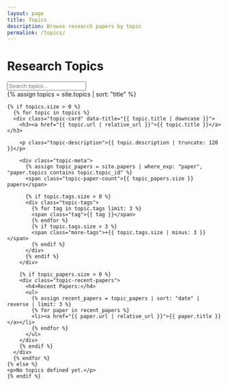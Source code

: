 ```yaml
---
layout: page
title: Topics
description: Browse research papers by topic
permalink: /topics/
---
```


<div class="topics-container">
  <h1>Research Topics</h1>
  
  <div class="topics-search">
    <input type="text" id="topic-search" placeholder="Search topics..." />
  </div>
  
  <div class="topics-grid">
    {% assign topics = site.topics | sort: "title" %}
    
    {% if topics.size > 0 %}
      {% for topic in topics %}
      <div class="topic-card" data-title="{{ topic.title | downcase }}">
        <h3><a href="{{ topic.url | relative_url }}">{{ topic.title }}</a></h3>
        
        <p class="topic-description">{{ topic.description | truncate: 120 }}</p>
        
        <div class="topic-meta">
          {% assign topic_papers = site.papers | where_exp: "paper", "paper.topics contains topic.topic_id" %}
          <span class="topic-paper-count">{{ topic_papers.size }} papers</span>
          
          {% if topic.tags.size > 0 %}
          <div class="topic-tags">
            {% for tag in topic.tags limit: 3 %}
            <span class="tag">{{ tag }}</span>
            {% endfor %}
            {% if topic.tags.size > 3 %}
            <span class="more-tags">+{{ topic.tags.size | minus: 3 }}</span>
            {% endif %}
          </div>
          {% endif %}
        </div>
        
        {% if topic_papers.size > 0 %}
        <div class="topic-recent-papers">
          <h4>Recent Papers:</h4>
          <ul>
            {% assign recent_papers = topic_papers | sort: "date" | reverse | limit: 3 %}
            {% for paper in recent_papers %}
            <li><a href="{{ paper.url | relative_url }}">{{ paper.title }}</a></li>
            {% endfor %}
          </ul>
        </div>
        {% endif %}
      </div>
      {% endfor %}
    {% else %}
    <p>No topics defined yet.</p>
    {% endif %}
  </div>
</div>

<script src="{{ '/assets/js/topics.js' | relative_url }}"></script>